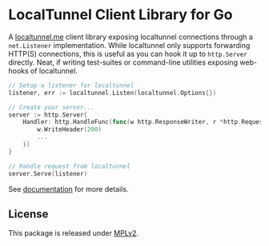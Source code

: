 LocalTunnel Client Library for Go
=================================

A [localtunnel.me](https://localtunnel.me) client library exposing localtunnel
connections through a `net.Listener` implementation. While localtunnel only
supports forwarding HTTP(S) connections, this is useful as you can hook it up
to `http.Server` directly. Neat, if writing test-suites or command-line
utilities exposing web-hooks of localtunnel.

```go
// Setup a listener for localtunnel
listener, err := localtunnel.Listen(localtunnel.Options{})

// Create your server...
server := http.Server{
    Handler: http.HandleFunc(func(w http.ResponseWriter, r *http.Request) {
        w.WriteHeader(200)
        ...
    })
}

// Handle request from localtunnel
server.Serve(listener)
```

See [documentation](https://godoc.org/github.com/jonasfj/go-localtunnel) for
more details.


License
-------
This package is released under [MPLv2](https://www.mozilla.org/en-US/MPL/2.0/).

